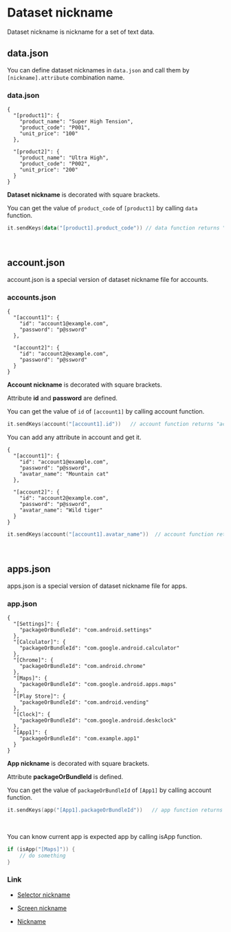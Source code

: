 # Dataset nickname

Dataset nickname is nickname for a set of text data.

## data.json

You can define dataset nicknames in `data.json` and call them by `[nickname].attribute` combination name.

### data.json

```
{
  "[product1]": {
    "product_name": "Super High Tension",
    "product_code": "P001",
    "unit_price": "100"
  },

  "[product2]": {
    "product_name": "Ultra High",
    "product_code": "P002",
    "unit_price": "200"
  }
}
```

**Dataset nickname** is decorated with square brackets.

You can get the value of `product_code` of `[product1]` by calling `data` function.

```kotlin
it.sendKeys(data("[product1].product_code")) // data function returns "P001"
```

<br>

## account.json

account.json is a special version of dataset nickname file for accounts.

### accounts.json

```
{
  "[account1]": {
    "id": "account1@example.com",
    "password": "p@ssword"
  },

  "[account2]": {
    "id": "account2@example.com",
    "password": "p@ssword"
  }
}
```

**Account nickname** is decorated with square brackets.

Attribute **id** and **password** are defined.

You can get the value of `id` of `[account1]` by calling account function.

```kotlin
it.sendKeys(account("[account1].id"))   // account function returns "account1@example.com"
```

You can add any attribute in account and get it.

```
{
  "[account1]": {
    "id": "account1@example.com",
    "password": "p@ssword",
    "avatar_name": "Mountain cat"
  },

  "[account2]": {
    "id": "account2@example.com",
    "password": "p@ssword",
    "avatar_name": "Wild tiger"
  }
}
```

```kotlin
it.sendKeys(account("[account1].avatar_name"))  // account function returns "Mountain cat"
```

<br>

## apps.json

apps.json is a special version of dataset nickname file for apps.

### app.json

```
{
  "[Settings]": {
    "packageOrBundleId": "com.android.settings"
  },
  "[Calculator]": {
    "packageOrBundleId": "com.google.android.calculator"
  },
  "[Chrome]": {
    "packageOrBundleId": "com.android.chrome"
  },
  "[Maps]": {
    "packageOrBundleId": "com.google.android.apps.maps"
  },
  "[Play Store]": {
    "packageOrBundleId": "com.android.vending"
  },
  "[Clock]": {
    "packageOrBundleId": "com.google.android.deskclock"
  },
  "[App1]": {
    "packageOrBundleId": "com.example.app1"
  }
}
```

**App nickname** is decorated with square brackets.

Attribute **packageOrBundleId** is defined.

You can get the value of `packageOrBundleId` of `[App1]` by calling account function.

```kotlin
it.sendKeys(app("[App1].packageOrBundleId"))   // app function returns "com.example.app1"
```

<br>

You can know current app is expected app by calling isApp function.

```kotlin
if (isApp("[Maps]")) {
    // do something
}
```

### Link

- [Selector nickname](selector_nickname.md)

- [Screen nickname](screen_nickname.md)

- [Nickname](nickname.md)
